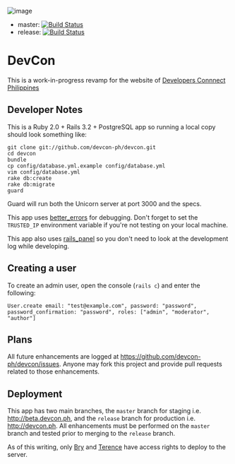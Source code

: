 ![image](http://devcon.ph/assets/logo.png)

  * master: [![Build Status](https://travis-ci.org/devcon-ph/devcon.png?branch=master)](https://travis-ci.org/devcon-ph/devcon)
  * release: [![Build Status](https://travis-ci.org/devcon-ph/devcon.png?branch=release)](https://travis-ci.org/devcon-ph/devcon)

# DevCon

This is a work-in-progress revamp for the website of [Developers Connnect Philippines](http://devcon.ph)

## Developer Notes

This is a Ruby 2.0 + Rails 3.2 + PostgreSQL app so running a local copy should look something like:

    git clone git://github.com/devcon-ph/devcon.git
    cd devcon
    bundle
    cp config/database.yml.example config/database.yml
    vim config/database.yml
    rake db:create
    rake db:migrate
    guard

Guard will run both the Unicorn server at port 3000 and the specs.

This app uses [better\_errors](https://github.com/charliesome/better_errors) for debugging. Don't forget to set the `TRUSTED_IP` environment variable if you're not testing on your local machine.

This app also uses [rails\_panel](https://github.com/dejan/rails_panel) so you don't need to look at the development log while developing.

## Creating a user

To create an admin user, open the console (`rails c`) and enter the following:

    User.create email: "test@example.com", password: "password", password_confirmation: "password", roles: ["admin", "moderator", "author"]

## Plans

All future enhancements are logged at https://github.com/devcon-ph/devcon/issues. Anyone may fork this project and provide pull requests related to those enhancements.

## Deployment

This app has two main branches, the `master` branch for staging i.e. http://beta.devcon.ph, and the `release` branch for production i.e. http://devcon.ph. All enhancements must be performed on the `master` branch and tested prior to merging to the `release` branch.

As of this writing, only [Bry](https://github.com/bryanbibat/) and [Terence](https://github.com/terenceponce) have access rights to deploy to the server.
